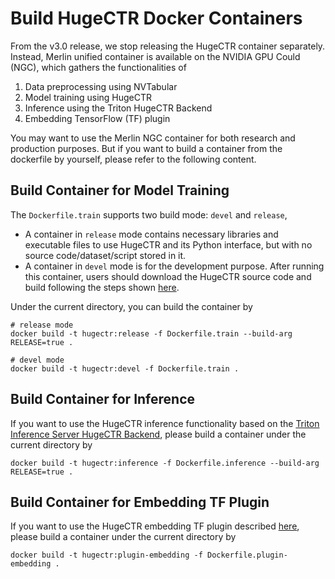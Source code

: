 # Build HugeCTR Docker Containers

From the v3.0 release, we stop releasing the HugeCTR container separately. Instead, Merlin unified container is available on the NVIDIA GPU Could (NGC), which gathers the functionalities of 

1. Data preprocessing using NVTabular
2. Model training using HugeCTR
3. Inference using the Triton HugeCTR Backend
4. Embedding TensorFlow (TF) plugin

You may want to use the Merlin NGC container for both research and production purposes. But if you want to build a container from the dockerfile by yourself, please refer to the following content.

## Build Container for Model Training

The `Dockerfile.train` supports two build mode: `devel` and `release`,

* A container in `release` mode contains necessary libraries and executable files to use HugeCTR and its Python interface,  but with no source code/dataset/script stored in it. 
* A container in `devel` mode is for the development purpose. After running this container, users should download the HugeCTR source code and build following the steps shown [here](../../docs/hugectr_user_guide.md#building-hugectr-from-scratch).

Under the current directory, you can build the container by

```
# release mode
docker build -t hugectr:release -f Dockerfile.train --build-arg RELEASE=true .

# devel mode
docker build -t hugectr:devel -f Dockerfile.train .
```



## Build Container for Inference

If you want to use the HugeCTR inference functionality based on the [Triton Inference Server HugeCTR Backend](https://github.com/triton-inference-server/hugectr_backend), please build a container under the current directory by

```
docker build -t hugectr:inference -f Dockerfile.inference --build-arg RELEASE=true .
```



## Build Container for Embedding TF Plugin

If you want to use the HugeCTR embedding TF plugin described [here](../embedding_plugin), please build a container under the current directory by

```
docker build -t hugectr:plugin-embedding -f Dockerfile.plugin-embedding .
```